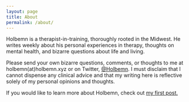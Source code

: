 ```yaml
---
layout: page
title: About
permalink: /about/
---
```


Holbemn is a therapist-in-training, thoroughly rooted in the Midwest. He writes weekly about his personal experiences in therapy, thoughts on mental health, and bizarre questions about life and living.

Please send your own bizarre questions, comments, or thoughts to me at holbemn(at)holbemn.xyz or on Twitter, <a href="https://twitter.com/Holbemn" target="Holbemn Twitter">@Holbemn</a>. I must disclaim that I cannot dispense any clinical advice and that my writing here is reflective solely of my personal opinions and thoughts.

If you would like to learn more about Holbemn, check out <a href="{{baseurl}}/Who's_Holbemn/" target="blank"> my first post.
</a>
